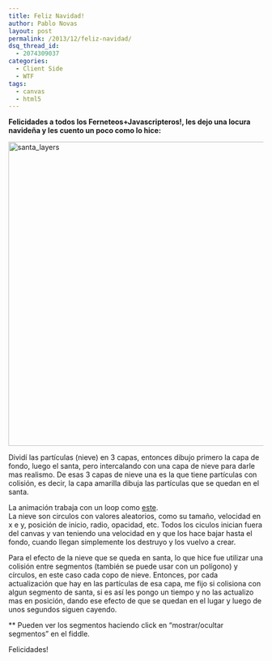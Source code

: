 ```yaml
---
title: Feliz Navidad!
author: Pablo Novas
layout: post
permalink: /2013/12/feliz-navidad/
dsq_thread_id:
  - 2074309037
categories:
  - Client Side
  - WTF
tags:
  - canvas
  - html5
---
```

**Felicidades a todos los Ferneteos+Javascripteros!, les dejo una locura navideña y les cuento un poco como lo hice:**

<!-- iframe plugin v.2.5 wordpress.org/extend/plugins/iframe/ -->

[<img src="http://fernetjs.com/wp-content/uploads/2013/12/santa_layers1.png" alt="santa_layers" width="800" height="600" class="size-full wp-image-3903" />][1]

Dividí las partículas (nieve) en 3 capas, entonces dibujo primero la capa de fondo, luego el santa, pero intercalando con una capa de nieve para darle mas realismo. De esas 3 capas de nieve una es la que tiene partículas con colisión, es decir, la capa amarilla dibuja las partículas que se quedan en el santa. 

La animación trabaja con un loop como [este][2].  
La nieve son circulos con valores aleatorios, como su tamaño, velocidad en x e y, posición de inicio, radio, opacidad, etc. Todos los ciculos inician fuera del canvas y van teniendo una velocidad en y que los hace bajar hasta el fondo, cuando llegan simplemente los destruyo y los vuelvo a crear.

Para el efecto de la nieve que se queda en santa, lo que hice fue utilizar una colisión entre segmentos (también se puede usar con un polígono) y círculos, en este caso cada copo de nieve. Entonces, por cada actualización que hay en las partículas de esa capa, me fijo si colisiona con algun segmento de santa, si es así les pongo un tiempo y no las actualizo mas en posición, dando ese efecto de que se quedan en el lugar y luego de unos segundos siguen cayendo.

** Pueden ver los segmentos haciendo click en &#8220;mostrar/ocultar segmentos&#8221; en el fiddle.

Felicidades!

 [1]: http://fernetjs.com/wp-content/uploads/2013/12/santa_layers1.png
 [2]: http://fernetjs.com/2012/09/construyendo-un-game-loop/ "Construyendo un Game Loop"
